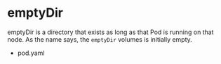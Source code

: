 # emptyDir

emptyDir is a directory that exists as long as that Pod is running on that node.
As the name says, the `emptyDir` volumes is initially empty.

* pod.yaml
```
```


